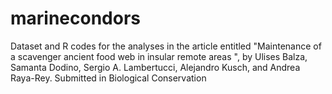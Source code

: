 # marinecondors
Dataset and R codes for the analyses in the article entitled "Maintenance of a scavenger ancient food web in insular remote areas ", by Ulises Balza, Samanta Dodino, Sergio A. Lambertucci, Alejandro Kusch, and Andrea Raya-Rey. Submitted in Biological Conservation
